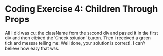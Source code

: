 # Coding Exercise 4: Children Through Props

All I did was cut the className from the second div and pasted it in the first div and then clicked the 'Check solution' button. Then I received a green tick and messae telling me: Well done, your solution is correct!.
I can't believe how easy that was.
